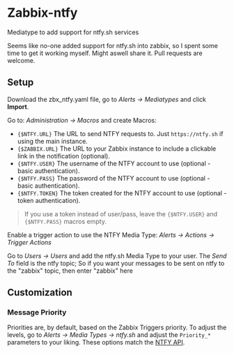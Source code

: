 # Zabbix-ntfy
Mediatype to add support for ntfy.sh services

Seems like no-one added support for ntfy.sh into zabbix, so I spent some time to get it working myself.
Might aswell share it. Pull requests are welcome.

## Setup
Download the zbx_ntfy.yaml file, go to *Alerts -> Mediatypes* and click **Import**.

Go to: *Administration -> Macros* and create Macros:

- `{$NTFY.URL}` The URL to send NTFY requests to. Just `https://ntfy.sh` if using the main instance.
- `{$ZABBIX.URL}` The URL to your Zabbix instance to include a clickable link in the notification (optional).
- `{$NTFY.USER}` The username of the NTFY account to use (optional - basic authentication).
- `{$NTFY.PASS}` The password of the NTFY account to use (optional - basic authentication).
- `{$NTFY.TOKEN}` The token created for the NTFY account to use (optional - token authentication).
  
> If you use a token instead of user/pass, leave the `{$NTFY.USER}` and `{$NTFY.PASS}` macros empty.

Enable a trigger action to use the NTFY Media Type: *Alerts -> Actions -> Trigger Actions*

Go to *Users -> Users* and add the ntfy.sh Media Type to your user. The *Send To* field is the ntfy topic;
So if you want your messages to be sent on ntfy to the "zabbix" topic, then enter "zabbix" here

## Customization
### Message Priority
Priorities are, by default, based on the Zabbix Triggers priority. To adjust the levels, go to *Alerts -> Media Types -> ntfy.sh* and adjust the `Priority_*` parameters to your liking. These options match the [NTFY API](https://docs.ntfy.sh/publish/#message-priority).

